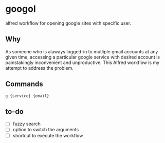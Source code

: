 # googol
alfred workflow for opening google sites with specific user.

## Why
As someone who is alaways logged-in to mutliple gmail accounts at any given time, accessing a particular google service with desired account is painstakingly inconvenient and unproductive. This Alfred workflow is my attempt to address the problem.

## Commands
`g {service} {email}`

## to-do
- [ ] fuzzy search
- [ ] option to switch the arguments
- [ ] shortcut to execute the workflow
